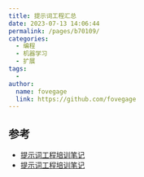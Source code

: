 ```yaml
---
title: 提示词工程汇总
date: 2023-07-13 14:06:44
permalink: /pages/b70109/
categories:
  - 编程
  - 机器学习
  - 扩展
tags:
  - 
author: 
  name: fovegage
  link: https://github.com/fovegage
---
```

## 参考

- [提示词工程培训笔记](https://caixie.top/archives/ti-shi-ci-gong-cheng-pei-xun-bi-ji)
- [提示词工程培训笔记](https://islinxu.github.io/prompt-engineering-note/)